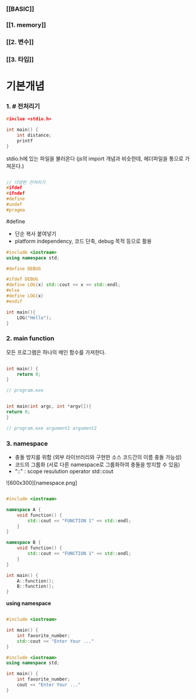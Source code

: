 ### [[BASIC]]
### [[1. memory]]

### [[2. 변수]]

### [[3. 타입]]



# 기본개념

### 1. # 전처리기

```cpp
#inclue <stdio.h>

int main() {
	int distance;
	printf
}
```

stdio.h에 있는 파일을 불러온다 (js의 import 개념과 비슷한데, 헤더파일을 통으로 가져온다.)


```cpp

// 다양한 전처리기
#ifdef
#ifndef
#define
#undef
#pragma
```


#define
- 단순 복사 붙여넣기
- platform independency, 코드 단축, debug 목적 등으로 활용
```cpp
#include <iostream>
using namespace std;

#define DEBUG

#ifdef DEBUG
#define LOG(x) std::cout << x << std::endl;
#else
#define LOG(x)
#endif

int main(){
	LOG("Hello");
}
```


### 2. main function

모든 프로그램은 하나의 메인 함수를 가져한다.

```cpp

int main() {
	return 0;
}

// program.exe


int main(int argc, int *argv[]){
return 0;
}

// program.exe argument1 argument2
```

### 3. namespace

- 충돌 방지를 위함 (외부 라이브러리와 구현한 소스 코드간의 이름 충돌 가능성)
- 코드의 그룹화 (서로 다른 namespace로 그룹화하여 충돌을 방지할 수 있음)
- "::" : scope resulution operator std::cout



![600x300][namespace.png]


```cpp

#include <iostream>

namespace A {
	void function() {
		std::cout << "FUNCTION 1" << std::endl;
	}
}

namespace B {
	void function() {
		std::cout << "FUNCTION 1" << std::endl;
	}
}

int main() {
	A::function();
	B::function();
}

```

**using namespace**
```cpp

#include <iostream>

int main() {
	int favorite_number;
	std::cout << "Enter Your ..."
}


```

```cpp
#include <iostream>
using namespace std;

int main() {
	int favorite_number;
	cout << "Enter Your ..."
}


```